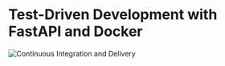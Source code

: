 # Test-Driven Development with FastAPI and Docker

![Continuous Integration and Delivery](https://github.com/tarodo/fastapi-tdd-docker/workflows/Continuous%20Integration%20and%20Delivery/badge.svg?branch=main)
